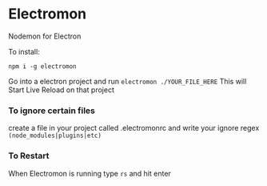 
# Electromon
Nodemon for Electron

To install:
```
npm i -g electromon
```

Go into a electron project and run ```electromon ./YOUR_FILE_HERE```
This will Start Live Reload on that project

### To ignore certain files
create a file in your project called .electromonrc and write your ignore regex ```(node_modules|plugins|etc)```
### To Restart
When Electromon is running type ```rs``` and hit enter